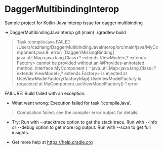 # DaggerMultibindingInterop
Sample project for Kotlin-Java interop issue for dagger multibinding

➜  DaggerMultibindingJavaInterop git:(main) ./gradlew build                                                              

> Task :compileJava FAILED
/Users/cazhang/DaggerMultibindingJavaInterop/src/main/java/MyComponent.java:8: error: [Dagger/MissingBinding] java.util.Map<java.lang.Class<? extends ViewModel>,? extends Factory> cannot be provided without an @Provides-annotated method.
interface MyComponent {
^
      java.util.Map<java.lang.Class<? extends ViewModel>,? extends Factory> is injected at
          UseViewModelFactory(factoryMap)
      UseViewModelFactory is requested at
          MyComponent.useViewModelFactory()
1 error

FAILURE: Build failed with an exception.

* What went wrong:
Execution failed for task ':compileJava'.
> Compilation failed; see the compiler error output for details.

* Try:
Run with --stacktrace option to get the stack trace. Run with --info or --debug option to get more log output. Run with --scan to get full insights.

* Get more help at https://help.gradle.org

